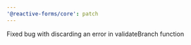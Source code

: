 ```yaml
---
'@reactive-forms/core': patch
---
```


Fixed bug with discarding an error in validateBranch function
